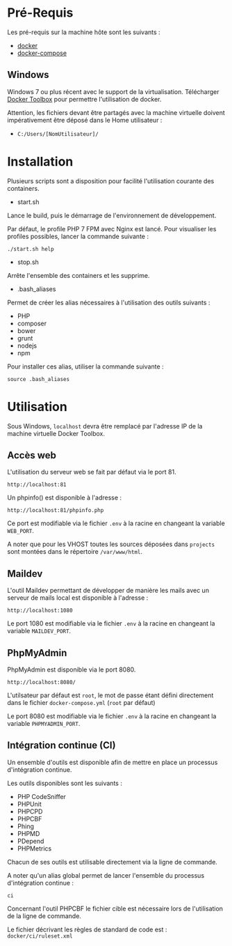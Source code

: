# Pré-Requis

Les pré-requis sur la machine hôte sont les suivants :

- [docker](https://www.docker.com/products/overview)
- [docker-compose](https://docs.docker.com/compose/install/)

## Windows

Windows 7 ou plus récent avec le support de la virtualisation.
Télécharger [Docker Toolbox](https://www.docker.com/toolbox) pour permettre l'utilisation de docker.

Attention, les fichiers devant être partagés avec la machine virtuelle doivent impérativement être déposé dans le Home utilisateur :

- `C:/Users/[NomUtilisateur]/`

# Installation

Plusieurs scripts sont a disposition pour facilité l'utilisation courante des containers.

- start.sh

Lance le build, puis le démarrage de l'environnement de développement.

Par défaut, le profile PHP 7 FPM avec Nginx est lancé. Pour visualiser les profiles possibles, lancer la commande suivante :

```
./start.sh help
```

- stop.sh

Arrête l'ensemble des containers et les supprime.

- .bash_aliases

Permet de créer les alias nécessaires à l'utilisation des outils suivants :

  - PHP
  - composer
  - bower
  - grunt
  - nodejs
  - npm

Pour installer ces alias, utiliser la commande suivante :

```
source .bash_aliases
```
# Utilisation

Sous Windows, `localhost` devra être remplacé par l'adresse IP de la machine virtuelle Docker Toolbox.

## Accès web

L'utilisation du serveur web se fait par défaut via le port 81.

```
http://localhost:81
```

Un phpinfo() est disponible à l'adresse :

```
http://localhost:81/phpinfo.php
```

Ce port est modifiable via le fichier `.env` à la racine en changeant la variable `WEB_PORT`.

A noter que pour les VHOST toutes les sources déposées dans `projects` sont montées dans le répertoire `/var/www/html`.

## Maildev

L'outil Maildev permettant de développer de manière les mails avec un serveur de mails local est disponible à l'adresse :

```
http://localhost:1080
```

Le port 1080 est modifiable via le fichier `.env` à la racine en changeant la variable `MAILDEV_PORT`.

## PhpMyAdmin

PhpMyAdmin est disponible via le port 8080.

```
http://localhost:8080/
```

L'utilsateur par défaut est `root`, le mot de passe étant défini directement dans le fichier `docker-compose.yml` (`root` par défaut)

Le port 8080 est modifiable via le fichier `.env` à la racine en changeant la variable `PHPMYADMIN_PORT`.

## Intégration continue (CI)

Un ensemble d'outils est disponible afin de mettre en place un processus d'intégration continue.

Les outils disponibles sont les suivants :

* PHP CodeSniffer
* PHPUnit
* PHPCPD
* PHPCBF
* Phing
* PHPMD
* PDepend
* PHPMetrics

Chacun de ses outils est utilisable directement via la ligne de commande.

A noter qu'un alias global permet de lancer l'ensemble du processus d'intégration continue :

```
ci
```

Concernant l'outil PHPCBF le fichier cible est nécessaire lors de l'utilisation de la ligne de commande.

Le fichier décrivant les règles de standard de code est : `docker/ci/ruleset.xml`
